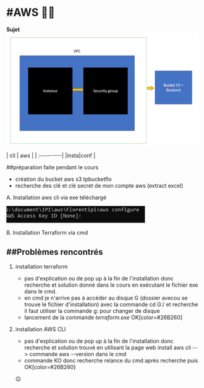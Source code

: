 #AWS :technologist:
============

**Sujet**
![aws terraform](MicrosoftTeams-image.png)


| cli | aws |
| :---------|
|insta|conf |

##préparation faite pendant le cours 
* création du bucket aws s3 tpbucketflo
* recherche des clé et clé secret de mon compte aws (extract excel)

A. Installation aws cli via exe téléchargé

![aws configure](image.png)

B. Installation Terraform via cmd 



##Problèmes rencontrés
-------------------
1. installation terraform 
    * pas d'explication ou de pop up à la fin de l'installation donc recherche et solution donné dans le cours en exécutant le fichier exe dans le cmd.
    * en cmd je n'arrive pas à accéder au disque G (dossier avecou se trouve le fichier d'installation) avec la commande cd G:/ et recherche il faut utiliser la commande g: pour changer de disque
    * lancement de la commande *terraform.exe* OK[color=#26B260]

2. installation AWS CLI
    * pas d'explication ou de pop up à la fin de l'installation donc recherche et solution trouvé en utilisant la page web install aws cli --> commande aws --version dans le cmd
    * commande KO donc recherche relance du cmd après recherche puis OK[color=#26B260]



    :wink: